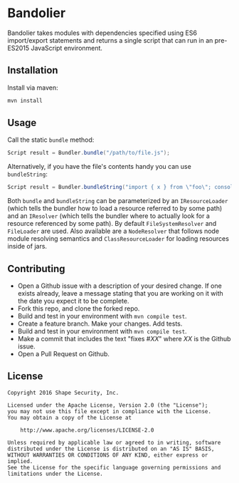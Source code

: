 # Bandolier

Bandolier takes modules with dependencies specified using ES6 import/export statements 
and returns a single script that can run in an pre-ES2015 JavaScript environment.

## Installation

Install via maven:

```sh
mvn install
```

## Usage

Call the static `bundle` method:

```java
Script result = Bundler.bundle("/path/to/file.js");
```

Alternatively, if you have the file's contents handy you can use `bundleString`:

```java
Script result = Bundler.bundleString("import { x } from \"foo\"; console.log(x);");
```

Both `bundle` and `bundleString` can be parameterized by an `IResourceLoader` (which tells the 
bundler how to load a resource referred to by some path) and an `IResolver` (which tells the 
bundler where to actually look for a resource referenced by some path). By default 
`FileSystemResolver` and `FileLoader` are used. Also available are a `NodeResolver` that follows
node module resolving semantics and `ClassResourceLoader` for loading resources inside of jars.

## Contributing

* Open a Github issue with a description of your desired change. If one exists already, leave 
a message stating that you are working on it with the date you expect it to be complete.
* Fork this repo, and clone the forked repo.
* Build and test in your environment with `mvn compile test`.
* Create a feature branch. Make your changes. Add tests.
* Build and test in your environment with `mvn compile test`.
* Make a commit that includes the text "fixes #*XX*" where *XX* is the Github issue.
* Open a Pull Request on Github.

## License

    Copyright 2016 Shape Security, Inc.

    Licensed under the Apache License, Version 2.0 (the "License");
    you may not use this file except in compliance with the License.
    You may obtain a copy of the License at

        http://www.apache.org/licenses/LICENSE-2.0

    Unless required by applicable law or agreed to in writing, software
    distributed under the License is distributed on an "AS IS" BASIS,
    WITHOUT WARRANTIES OR CONDITIONS OF ANY KIND, either express or implied.
    See the License for the specific language governing permissions and
    limitations under the License.
